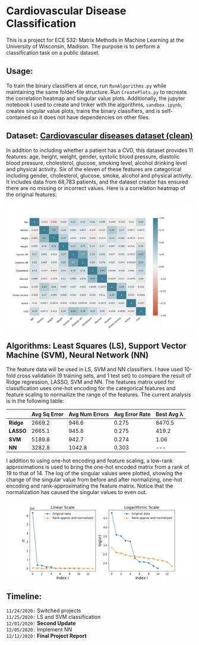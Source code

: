 # Cardiovascular Disease Classification

This is a project for ECE 532: Matrix Methods in Machine Learning at the University of Wisconsin, Madison. The purpose is to perform a classification task on a public dataset.

## Usage:

To train the binary classifiers at once, run `RunAlgorithms.py` while maintaining the same folder-file structure. Run `CreatePlots.py` to recreate the correlation heatmap and singular value plots. Additionally, the jupyter notebook I used to create and tinker with the algorithms, `sandbox.ipynb`, creates singular value plots, trains the binary classifiers, and is self-contained so it does not have dependencies on other files.

## Dataset: [Cardiovascular diseases dataset (clean)](https://www.kaggle.com/aiaiaidavid/cardio-data-dv13032020)

In addition to including whether a patient has a CVD, this dataset provides 11 features: age, height, weight, gender, systolic blood pressure, diastolic blood pressure, cholesterol, glucose, smoking level, alcohol drinking level and physical activity.  Six of the eleven of these features are categorical including gender, cholesterol, glucose, smoke, alcohol and physical activity. It includes data from 68,783 patients, and the dataset creator has ensured there are no missing or incorrect values. Here is a correlation heatmap of the original features:

<img src="https://github.com/seqwalt/ME532_project/blob/master/media/heatmap.png" alt="correlation heatmap" width="800">

## Algorithms: Least Squares (LS), Support Vector Machine (SVM), Neural Network (NN)

The feature data will be used in LS, SVM and NN classifiers. I have used 10-fold cross validation (9 training sets, and 1 test set) to compare the result of Ridge regression, LASSO, SVM and NN. The features matrix used for classification uses one-hot encoding for the categorical features and feature scaling to normailize the range of the features. The current analysis is in the following table:

|           | Avg Sq Error | Avg Num Errors | Avg Error Rate | Best Avg λ |
| --------- | ------------ | -------------- | -------------- | ---------- |
| **Ridge** |       2669.2 |          946.6 |          0.275 |    8470.5  |
| **LASSO** |       2665.1 |          945.8 |          0.275 |     419.2  |
|   **SVM** |       5189.8 |          942.7 |          0.274 |       1.06 |
|    **NN** |       3282.8 |         1042.8 |          0.303 |     ---    |

I addition to using one-hot encoding and feature scaling, a low-rank approximations is used to bring the one-hot encoded matrix from a rank of 19 to that of 14. The log of the singular values were plotted, showing the change of the singular value from before and after normalizing, one-hot encoding and rank-approximating the feature matrix. Notice that the normalization has caused the singular values to even out.

<img src="https://github.com/seqwalt/ME532_project/blob/master/media/singular_vals.png" alt="singular values" width="800">

## Timeline:
`11/24/2020:` Switched projects  
`11/25/2020:` LS and SVM classification  
`12/01/2020:` **Second Update**  
`12/05/2020:` Implement NN  
`12/12/2020:` **Final Project Report**  
